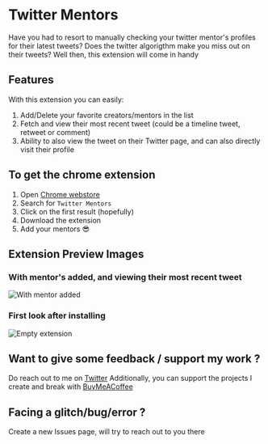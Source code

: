 # Twitter Mentors

Have you had to resort to manually checking your twitter mentor's profiles for their latest tweets?
Does the twitter algorigthm make you miss out on their tweets?
Well then, this extension will come in handy

## Features

With this extension you can easily:

1. Add/Delete your favorite creators/mentors in the list
2. Fetch and view their most recent tweet (could be a timeline tweet, retweet or comment)
3. Ability to also view the tweet on their Twitter page, and can also directly visit their profile

## To get the chrome extension

1. Open [Chrome webstore](https://chrome.google.com/webstore/category/extensions)
2. Search for `Twitter Mentors`
3. Click on the first result (hopefully)
4. Download the extension
5. Add your mentors 😎

## Extension Preview Images

### With mentor's added, and viewing their most recent tweet

![With mentor added](https://lh3.googleusercontent.com/eAPtRKwADqXre6w2Qa5jJ6I3JxFzCH12IFpAgZSqWPhheZdl3jTUlxJgLAT5R2gFgA9qdnwTb0uamhoeAr_5f7B96tQ=w640-h400-e365-rj-sc0x00ffffff)

### First look after installing

![Empty extension](https://lh3.googleusercontent.com/DKec99qJz3hzW2EnIlVAgDMzSWhTKRf7l-sMfWpsBujRI_jtUoWcUuVU-WO9QcfuADeloKNRs1PmMDzUzCuSRMOIXA=w640-h400-e365-rj-sc0x00ffffff)

## Want to give some feedback / support my work ?

Do reach out to me on [Twitter](https://twitter.com/itsHamhere)
Additionally, you can support the projects I create and break with [BuyMeACoffee](https://www.buymeacoffee.com/hamzahusein)

## Facing a glitch/bug/error ?

Create a new Issues page, will try to reach out to you there
